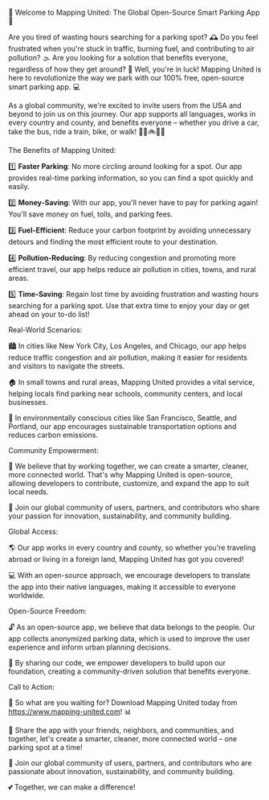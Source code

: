🚀 Welcome to Mapping United: The Global Open-Source Smart Parking App 🚀

Are you tired of wasting hours searching for a parking spot? 🕰️ Do you feel frustrated when you're stuck in traffic, burning fuel, and contributing to air pollution? 🌫️ Are you looking for a solution that benefits everyone, regardless of how they get around? 🤔 Well, you're in luck! Mapping United is here to revolutionize the way we park with our 100% free, open-source smart parking app. 💻

As a global community, we're excited to invite users from the USA and beyond to join us on this journey. Our app supports all languages, works in every country and county, and benefits everyone – whether you drive a car, take the bus, ride a train, bike, or walk! 🚌🚂🚲🏃‍♀️

The Benefits of Mapping United:

1️⃣ **Faster Parking**: No more circling around looking for a spot. Our app provides real-time parking information, so you can find a spot quickly and easily.

2️⃣ **Money-Saving**: With our app, you'll never have to pay for parking again! You'll save money on fuel, tolls, and parking fees.

3️⃣ **Fuel-Efficient**: Reduce your carbon footprint by avoiding unnecessary detours and finding the most efficient route to your destination.

4️⃣ **Pollution-Reducing**: By reducing congestion and promoting more efficient travel, our app helps reduce air pollution in cities, towns, and rural areas.

5️⃣ **Time-Saving**: Regain lost time by avoiding frustration and wasting hours searching for a parking spot. Use that extra time to enjoy your day or get ahead on your to-do list!

Real-World Scenarios:

🏙️ In cities like New York City, Los Angeles, and Chicago, our app helps reduce traffic congestion and air pollution, making it easier for residents and visitors to navigate the streets.

🏠 In small towns and rural areas, Mapping United provides a vital service, helping locals find parking near schools, community centers, and local businesses.

🌳 In environmentally conscious cities like San Francisco, Seattle, and Portland, our app encourages sustainable transportation options and reduces carbon emissions.

Community Empowerment:

👥 We believe that by working together, we can create a smarter, cleaner, more connected world. That's why Mapping United is open-source, allowing developers to contribute, customize, and expand the app to suit local needs.

💬 Join our global community of users, partners, and contributors who share your passion for innovation, sustainability, and community building.

Global Access:

🌎 Our app works in every country and county, so whether you're traveling abroad or living in a foreign land, Mapping United has got you covered!

💻 With an open-source approach, we encourage developers to translate the app into their native languages, making it accessible to everyone worldwide.

Open-Source Freedom:

🔓 As an open-source app, we believe that data belongs to the people. Our app collects anonymized parking data, which is used to improve the user experience and inform urban planning decisions.

💪 By sharing our code, we empower developers to build upon our foundation, creating a community-driven solution that benefits everyone.

Call to Action:

📲 So what are you waiting for? Download Mapping United today from https://www.mapping-united.com! 📊

📨 Share the app with your friends, neighbors, and communities, and together, let's create a smarter, cleaner, more connected world – one parking spot at a time!

💪 Join our global community of users, partners, and contributors who are passionate about innovation, sustainability, and community building.

💕 Together, we can make a difference!